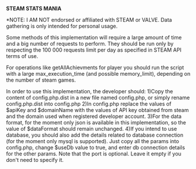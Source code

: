 **STEAM STATS MANIA**

*NOTE: I AM NOT endorsed or affiliated with STEAM or VALVE. Data gathering
is only intended for personal usage.

Some methods of this implementation will require a large amount of time
and a big number of requests to perform. They should be run only by respecting
the 100 000 requests limit per day as specified in STEAM API terms of use.

For operations like getAllAchievments for player you should run the 
script with a large max_execution_time (and possible memory_limit), depending on the number
of steam games.

In order to use this implementation, the developer should:
1)Copy the content of config.php.dist in a new file named config.php,
or simply rename config.php.dist into config.php
2)In config.php replace the values of $apiKey and $domainName with the
values of API key obtained from steam and the domain used when registered 
developer account.
3)For the data format, for the moment only json is available in this implementation, 
so the value of $dataFormat should remain unchanged.
4)If you intend to use database, you should also add the details related
to database connection (for the moment only mysql is supported). Just copy
all the params into config.php, change $useDb value to true, and 
enter db connection details for the other params. 
Note that the port is optional. Leave it empty if you don't need to specify it.